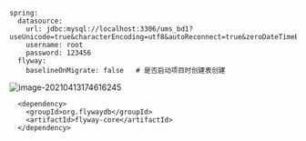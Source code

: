 ```
spring:
  datasource:
    url: jdbc:mysql://localhost:3306/ums_bd1?useUnicode=true&characterEncoding=utf8&autoReconnect=true&zeroDateTimeBehavior=convertToNull&serverTimezone=Asia/Shanghai
    username: root
    password: 123456
  flyway:
    baselineOnMigrate: false   # 是否启动项目时创建表创建

```

![image-20210413174616245](C:\Users\cool\AppData\Roaming\Typora\typora-user-images\image-20210413174616245.png)

```
  <dependency>
  	<groupId>org.flywaydb</groupId>
	<artifactId>flyway-core</artifactId>
  </dependency>
```